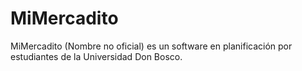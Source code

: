 # MiMercadito
MiMercadito (Nombre no oficial) es un software en planificación por estudiantes de la Universidad Don Bosco.

